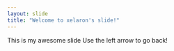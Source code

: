 ```yaml
---
layout: slide
title: "Welcome to xelaron's slide!"
---
```

This is my awesome slide
Use the left arrow to go back!
